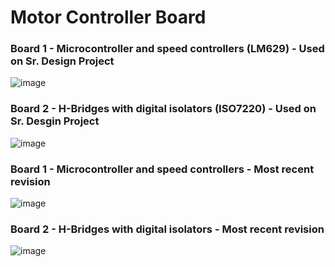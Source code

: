 # Motor Controller Board
### Board 1 - Microcontroller and speed controllers (LM629) - Used on Sr. Design Project
![image](https://user-images.githubusercontent.com/86902176/174621528-f17fb661-9fc7-4553-91e6-825943fb998a.png)

### Board 2 - H-Bridges with digital isolators (ISO7220) - Used on Sr. Desgin Project
![image](https://user-images.githubusercontent.com/86902176/174621745-37451872-31d5-47c0-8ed6-07bc58ab34b3.png)

### Board  1 - Microcontroller and speed controllers - Most recent revision
![image](https://user-images.githubusercontent.com/86902176/176502918-a0bd85da-14f8-49ed-9221-134b26882c76.png)

### Board 2 - H-Bridges with digital isolators  - Most recent revision
![image](https://user-images.githubusercontent.com/86902176/176503439-6f964f1b-23b3-45d3-9cb4-33e4f997d4ea.png)
